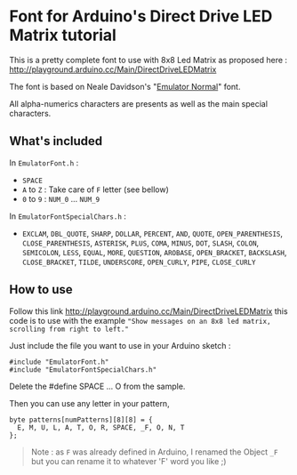 # Font for Arduino's Direct Drive LED Matrix tutorial

This is a pretty complete font to use with 8x8 Led Matrix as proposed here : http://playground.arduino.cc/Main/DirectDriveLEDMatrix

The font is based on Neale Davidson's "[Emulator Normal](http://www.urbanfonts.com/fonts/Emulator.htm)" font.

All alpha-numerics characters are presents as well as the main special characters.

## What's included

In `EmulatorFont.h` :

* `SPACE`
* `A` to `Z` : Take care of `F` letter (see bellow)
* `0` to `9` : `NUM_0` ... `NUM_9`

In `EmulatorFontSpecialChars.h` :

* `EXCLAM`, `DBL_QUOTE`, `SHARP`, `DOLLAR`, `PERCENT`, `AND`, `QUOTE`, `OPEN_PARENTHESIS`, `CLOSE_PARENTHESIS`, `ASTERISK`, `PLUS`, `COMA`, `MINUS`, `DOT`, `SLASH`, `COLON`, `SEMICOLON`, `LESS`, `EQUAL`, `MORE`, `QUESTION`, `AROBASE`, `OPEN_BRACKET`, `BACKSLASH`, `CLOSE_BRACKET`, `TILDE`, `UNDERSCORE`, `OPEN_CURLY`, `PIPE`, `CLOSE_CURLY`

## How to use

Follow this link http://playground.arduino.cc/Main/DirectDriveLEDMatrix this code is to use with the example `"Show messages on an 8x8 led matrix, scrolling from right to left."`

Just include the file you want to use in your Arduino sketch :

```
#include "EmulatorFont.h"
#include "EmulatorFontSpecialChars.h"
```

Delete the #define SPACE ... O from the sample.

Then you can use any letter in your pattern,

```
byte patterns[numPatterns][8][8] = {
  E, M, U, L, A, T, O, R, SPACE, _F, O, N, T
};
```

> Note : as `F` was already defined in Arduino, I renamed the Object `_F` but you can rename it to whatever 'F' word you like ;)
